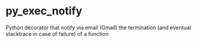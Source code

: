 # py_exec_notify
Python decorator that notify via email (Gmail) the termination (and eventual stacktrace in case of failure) of a function

